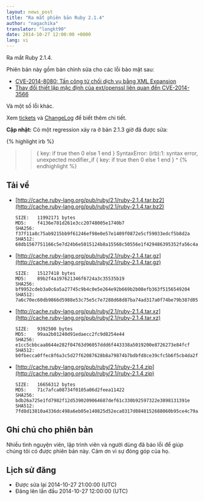 ```yaml
---
layout: news_post
title: "Ra mắt phiên bản Ruby 2.1.4"
author: "nagachika"
translator: "longkt90"
date: 2014-10-27 12:00:00 +0000
lang: vi
---
```


Ra mắt Ruby 2.1.4.

Phiên bản này gồm bản chỉnh sửa cho các lỗi bảo mật sau:

* [CVE-2014-8080: Tấn công từ chối dịch vụ bằng XML Expansion](https://www.ruby-lang.org/vi/news/2014/10/27/rexml-dos-cve-2014-8080/)
* [Thay đổi thiết lập mặc định của ext/openssl liên quan đến CVE-2014-3566](https://www.ruby-lang.org/vi/news/2014/10/27/changing-default-settings-of-ext-openssl/)

Và một số lỗi khác.

Xem [tickets](https://bugs.ruby-lang.org/projects/ruby-21/issues?set_filter=1&amp;status_id=5)
và [ChangeLog](http://svn.ruby-lang.org/repos/ruby/tags/v2_1_4/ChangeLog)
để biết thêm chi tiết.

**Cập nhật:** Có một regression xảy ra ở bản 2.1.3 giờ đã được sửa:

{% highlight irb %}
>> { key: if true then 0 else 1 end }
SyntaxError: (irb):1: syntax error, unexpected modifier_if
{ key: if true then 0 else 1 end }
         ^
{% endhighlight %}

## Tải về

* [http://cache.ruby-lang.org/pub/ruby/2.1/ruby-2.1.4.tar.bz2](http://cache.ruby-lang.org/pub/ruby/2.1/ruby-2.1.4.tar.bz2)

      SIZE:   11992171 bytes
      MD5:    f4136e781d261e3cc20748005e1740b7
      SHA256: f37f11a8c75ab9215bb9f61246ef98e0e57e1409f0872e5cf59033edcf5b8d2a
      SHA512: 68db1567751166c5e7d24b6e5015124b8a15568c50556e1f429486395352fa56c4a195a74820ab135697924149d014b445b345a1b9755678aaf824fba79c606b

* [http://cache.ruby-lang.org/pub/ruby/2.1/ruby-2.1.4.tar.gz](http://cache.ruby-lang.org/pub/ruby/2.1/ruby-2.1.4.tar.gz)

      SIZE:   15127418 bytes
      MD5:    89b2f4a197621346f6724a3c35535b19
      SHA256: bf9952cdeb3a0c6a5a27745c9b4c0e5e264e92b669b2b08efb363f5156549204
      SHA512: 7a6c70ec60db9866d5988e53c75e5c7e7288d68d87ba74ad317a0f74be79b387d05f665d9273d24dc64edc011d396b6396d2c7b1de6fd6a03569103e5acdcc36

* [http://cache.ruby-lang.org/pub/ruby/2.1/ruby-2.1.4.tar.xz](http://cache.ruby-lang.org/pub/ruby/2.1/ruby-2.1.4.tar.xz)

      SIZE:   9392500 bytes
      MD5:    99aa2b01240d91edaecc2fc9d8254e44
      SHA256: e1cc5cbbcaa8644e282f04763d96057ddd6f443338a5019200e8726273e84fcf
      SHA512: b0fbecca0ffec8f6a3c5d27f62087628b8a79874b7bdbfd8ce39cfc5b6f5cb4da2f8a3e6031abae9c59273cf629f41cf5987e2a5f4c083b0f3a3b02eeb5d7dca

* [http://cache.ruby-lang.org/pub/ruby/2.1/ruby-2.1.4.zip](http://cache.ruby-lang.org/pub/ruby/2.1/ruby-2.1.4.zip)

      SIZE:   16656312 bytes
      MD5:    71c7afca08734f0105a06d2feea11422
      SHA256: bdb26a725e1fd7982f12d5390209064687def61c330b92597322e3898131391e
      SHA512: 7fd8d13810a4336dc498a6eb05e140825d52eca0317d0848152688060b95ce4c79ab6a10cf14ab2499ae559fb4676d86538eacd94fb262c16795067fb4f47614


## Ghi chú cho phiên bản

Nhiều tình nguyện viên, lập trình viên và người dùng đã báo lỗi để giúp chúng tôi có được phiên bản này.
Cảm ơn vì sự đóng góp của họ.

## Lịch sử đăng

* Được sửa lại 2014-10-27 21:00:00 (UTC)
* Đăng lên lần đầu 2014-10-27 12:00:00 (UTC)
